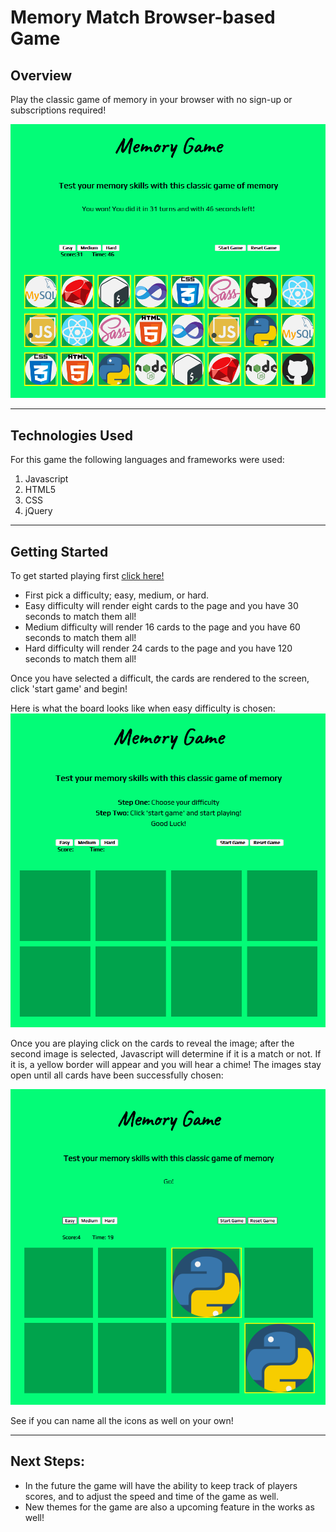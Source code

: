 # Memory Match Browser-based Game

## Overview <br>
Play the classic game of memory in your browser with no sign-up or subscriptions required! 

![screenshot of game finished on hard difficulty](img/game-finished.png)

---

## Technologies Used

For this game the following languages and frameworks were used:

1. Javascript
2. HTML5
3. CSS
4. jQuery

---

## Getting Started

To get started playing first [click here!](https://m4tth3wp.github.io/memory-match-game/)

- First pick a difficulty; easy, medium, or hard.
- Easy difficulty will render eight cards to the page and you have 30 seconds to match them all!
- Medium difficulty will render 16 cards to the page and you have 60 seconds to match them all!
- Hard difficulty will render 24 cards to the page and you have 120 seconds to match them all!

Once you have selected a difficult, the cards are rendered to the screen, click 'start game' and begin! 


Here is what the board looks like when easy difficulty is chosen:
![screenshot of game start](img/game-screenshot.png)


Once you are playing click on the cards to reveal the image; after the second image is selected, Javascript will determine if it is a match or not. If it is, a yellow border will appear and you will hear a chime! The images stay open until all cards have been successfully chosen:

![screenshot of a game match](img/game-matched.png)


See if you can name all the icons as well on your own! 

---

## Next Steps:

- In the future the game will have the ability to keep track of players scores, and to adjust the speed and time of the game as well. 
- New themes for the game are also a upcoming feature in the works as well!